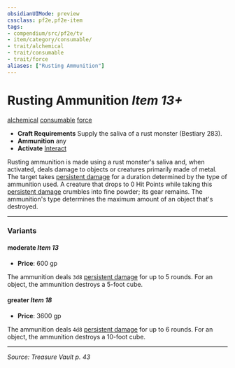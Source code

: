 ```yaml
---
obsidianUIMode: preview
cssclass: pf2e,pf2e-item
tags:
- compendium/src/pf2e/tv
- item/category/consumable/
- trait/alchemical
- trait/consumable
- trait/force
aliases: ["Rusting Ammunition"]
---
```

# Rusting Ammunition *Item 13+*  
[alchemical](rules/traits/alchemical.md "Alchemical Item Trait")  [consumable](rules/traits/consumable.md "Consumable Item Trait")  [force](rules/traits/force.md "Force Energy & Element Trait")  

- **Craft Requirements** Supply the saliva of a rust monster (Bestiary 283).
- **Ammunition** any
- **Activate** [Interact](rules/actions/interact.md)

Rusting ammunition is made using a rust monster's saliva and, when activated, deals damage to objects or creatures primarily made of metal. The target takes [persistent damage](rules/conditions.md#Persistent%20Damage) for a duration determined by the type of ammunition used. A creature that drops to 0 Hit Points while taking this [persistent damage](rules/conditions.md#Persistent%20Damage) crumbles into fine powder; its gear remains. The ammunition's type determines the maximum amount of an object that's destroyed.

---
### Variants

#### moderate *Item 13*

- **Price**: 600 gp

The ammunition deals `3d8` [persistent damage](rules/conditions.md#Persistent%20Damage) for up to 5 rounds. For an object, the ammunition destroys a 5-foot cube.

#### greater *Item 18*

- **Price**: 3600 gp

The ammunition deals `4d8` [persistent damage](rules/conditions.md#Persistent%20Damage) for up to 6 rounds. For an object, the ammunition destroys a 10-foot cube.

---
*Source: Treasure Vault p. 43*